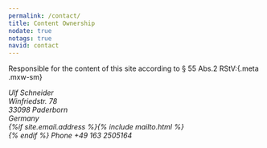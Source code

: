 ```yaml
---
permalink: /contact/
title: Content Ownership
nodate: true
notags: true
navid: contact
---
```

Responsible for the content of this site according to § 55 Abs.2 RStV:{.meta .mxw-sm}

<address class="mrt meta">
Ulf Schneider<br>
Winfriedstr. 78<br>
33098 Paderborn<br>
Germany<br>
{%if site.email.address %}{% include mailto.html %}<br>{% endif %}
Phone +49 163 2505164
</address>
